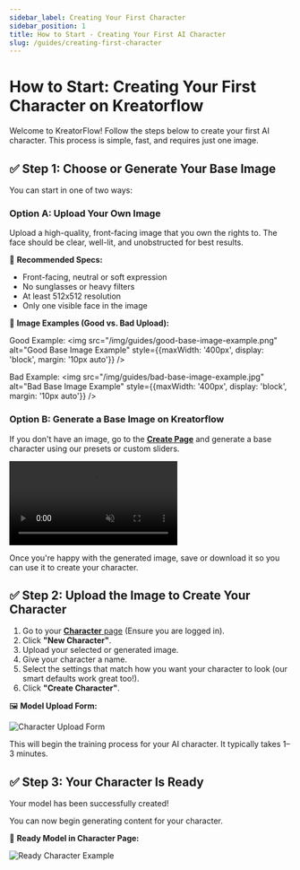 ```yaml
---
sidebar_label: Creating Your First Character
sidebar_position: 1
title: How to Start - Creating Your First AI Character
slug: /guides/creating-first-character
---
```


# How to Start: Creating Your First Character on Kreatorflow

Welcome to KreatorFlow! Follow the steps below to create your first AI character. This process is simple, fast, and requires just one image.

## ✅ Step 1: Choose or Generate Your Base Image

You can start in one of two ways:

### Option A: Upload Your Own Image

Upload a high-quality, front-facing image that you own the rights to. The face should be clear, well-lit, and unobstructed for best results.

📌 **Recommended Specs:**

- Front-facing, neutral or soft expression
- No sunglasses or heavy filters
- At least 512x512 resolution
- Only one visible face in the image

📸 **Image Examples (Good vs. Bad Upload):**

Good Example:
<img src="/img/guides/good-base-image-example.png" alt="Good Base Image Example" style={{maxWidth: '400px', display: 'block', margin: '10px auto'}} />

Bad Example:
<img src="/img/guides/bad-base-image-example.jpg" alt="Bad Base Image Example" style={{maxWidth: '400px', display: 'block', margin: '10px auto'}} />


### Option B: Generate a Base Image on Kreatorflow

If you don't have an image, go to the [**Create Page**](https://www.kreatorflow.ai/create) and generate a base character using our presets or custom sliders.

<div style={{textAlign: 'center'}}>
  <video controls autoplay muted loop playsinline style={{maxWidth: '100%', borderRadius: '8px', margin: 'auto'}}>
    <source src="https://d1kk0g0n34kia1.cloudfront.net/DocsUI.mp4" type="video/mp4" />
    Your browser does not support the video tag. Please visit <a href="https://d1kk0g0n34kia1.cloudfront.net/DocsUI.mp4">this link</a> to view the video.
  </video>
</div>

Once you're happy with the generated image, save or download it so you can use it to create your character.

## ✅ Step 2: Upload the Image to Create Your Character

1.  Go to your [**Character** page](https://www.kreatorflow.ai/character) (Ensure you are logged in).
2.  Click **"New Character"**.
3.  Upload your selected or generated image.
4.  Give your character a name.
5.  Select the settings that match how you want your character to look (our smart defaults work great too!).
6.  Click **"Create Character"**.

🖼️ **Model Upload Form:**

![Character Upload Form](/img/guides/uploadform.png)

This will begin the training process for your AI character. It typically takes 1–3 minutes.

## ✅ Step 3: Your Character Is Ready

Your model has been successfully created!

You can now begin generating content for your character.


📸 **Ready Model in Character Page:**

![Ready Character Example](/img/guides/CompletedCharacter.png)